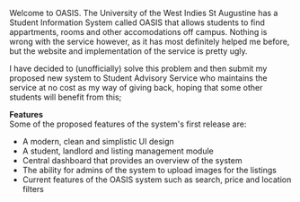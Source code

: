 Welcome to OASIS. The University of the West Indies St Augustine has a Student Information System called OASIS that allows students to find appartments, rooms and other accomodations off campus. Nothing is wrong with the service however, as it has most definitely helped me before, but the website and implementation of the service is pretty ugly.

I have decided to (unofficially) solve this problem and then submit my proposed new system to Student Advisory Service who maintains the service at no cost as my way of giving back, hoping that some other students will benefit from this;

<b>Features</b><br />
Some of the proposed features of the system's first release are:
<ul>
  <li> A modern, clean and simplistic UI design </li>
  <li> A student, landlord and listing management module </li>
  <li> Central dashboard that provides an overview of the system </li>
  <li> The ability for admins of the system to upload images for the listings </li>
  <li> Current features of the OASIS system such as search, price and location filters </li>

</ul>
